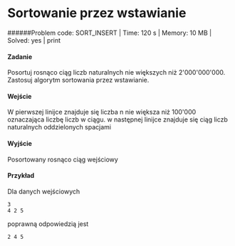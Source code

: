 # Sortowanie przez wstawianie
######Problem code: SORT_INSERT \| Time: 120 s \| Memory: 10 MB \| Solved: yes \| print

#### Zadanie
Posortuj rosnąco ciąg liczb naturalnych nie większych niż 2'000'000'000. Zastosuj algorytm sortowania przez wstawianie.

#### Wejście
W pierwszej linijce znajduje się liczba n nie większa niż 100'000 oznaczająca liczbę liczb w ciągu. w następnej linijce znajduje się ciąg liczb naturalnych oddzielonych spacjami

#### Wyjście
Posortowany rosnąco ciąg wejściowy

#### Przykład
Dla danych wejściowych
```
3
4 2 5
```
poprawną odpowiedzią jest
```
2 4 5
```